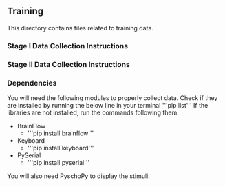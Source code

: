 ## Training
This directory contains files related to training data.

### Stage I Data Collection Instructions

### Stage II Data Collection Instructions

### Dependencies
You will need the following modules to properly collect data. Check if 
they are installed by running the below line in your terminal
'''pip list'''
If the libraries are not installed, run the commands following them
* BrainFlow
    - '''pip install brainflow'''
* Keyboard
    - '''pip install keyboard'''
* PySerial
    - '''pip install pyserial'''

You will also need PyschoPy to display the stimuli.